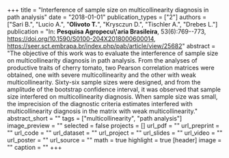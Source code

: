 +++
title = "Interference of sample size on multicollinearity diagnosis in path analysis"
date = "2018-01-01"
publication_types = ["2"]
authors = ["Sari B.", "Lucio A.", "**Olivoto T.**", "Krysczun D.", "Tischler A.", "Drebes L."]
publication = "In: **Pesquisa Agropecu\\'aria Brasileira**, 53(6):769--773, https://doi.org/10.1590/S0100-204X2018000600014, https://seer.sct.embrapa.br/index.php/pab/article/view/25682"
abstract = "The objective of this work was to evaluate the interference of sample size on multicollinearity diagnosis in path analysis. From the analyses of productive traits of cherry tomato, two Pearson correlation matrices were obtained, one with severe multicollinearity and the other with weak multicollinearity. Sixty-six sample sizes were designed, and from the amplitude of the bootstrap confidence interval, it was observed that sample size interfered on multicollinearity diagnosis. When sample size was small, the imprecision of the diagnostic criteria estimates interfered with multicollinearity diagnosis in the matrix with weak multicollinearity."
abstract_short = ""
tags = ["multicollinearity", "path analysis"]
image_preview = ""
selected = false
projects = []
url_pdf = ""
url_preprint = ""
url_code = ""
url_dataset = ""
url_project = ""
url_slides = ""
url_video = ""
url_poster = ""
url_source = ""
math = true
highlight = true
[header]
image = ""
caption = ""
+++
